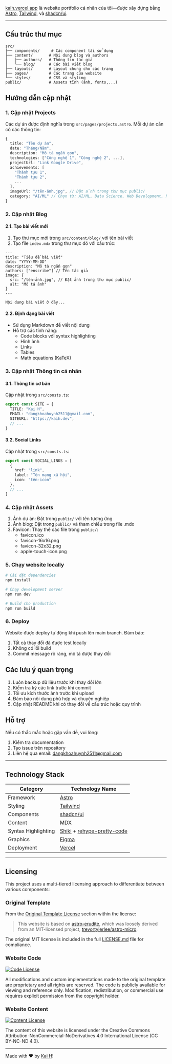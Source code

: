 

[kaih.vercel.app](https://kaih.vercel.app) là website portfolio cá nhân của tôi—được xây dựng bằng [Astro](https://astro.build/), [Tailwind](https://tailwindcss.com/), và [shadcn/ui](https://ui.shadcn.com/).

</div>

---

## Cấu trúc thư mục

```
src/
├── components/     # Các component tái sử dụng
├── content/       # Nội dung blog và authors
│   ├── authors/   # Thông tin tác giả
│   └── blog/      # Các bài viết blog
├── layouts/       # Layout chung cho các trang
├── pages/         # Các trang của website
└── styles/        # CSS và styling
public/            # Assets tĩnh (ảnh, fonts,...)
```

## Hướng dẫn cập nhật

### 1. Cập nhật Projects

Các dự án được định nghĩa trong `src/pages/projects.astro`. Mỗi dự án cần có các thông tin:

```typescript
{
  title: "Tên dự án",
  date: "Tháng/Năm",
  description: "Mô tả ngắn gọn",
  technologies: ["Công nghệ 1", "Công nghệ 2", ...],
  projectUrl: "Link Google Drive",
  achievements: [
    "Thành tựu 1",
    "Thành tựu 2",
    ...
  ],
  imageUrl: "/tên-ảnh.jpg", // Đặt ảnh trong thư mục public/
  category: "AI/ML" // Chọn từ: AI/ML, Data Science, Web Development, Research
}
```

### 2. Cập nhật Blog

#### 2.1. Tạo bài viết mới

1. Tạo thư mục mới trong `src/content/blog/` với tên bài viết
2. Tạo file `index.mdx` trong thư mục đó với cấu trúc:

```mdx
---
title: "Tiêu đề bài viết"
date: "YYYY-MM-DD"
description: "Mô tả ngắn gọn"
authors: ["enscribe"] // Tên tác giả
image: {
  src: "/tên-ảnh.jpg", // Đặt ảnh trong thư mục public/
  alt: "Mô tả ảnh"
}
---

Nội dung bài viết ở đây...
```

#### 2.2. Định dạng bài viết

- Sử dụng Markdown để viết nội dung
- Hỗ trợ các tính năng:
  - Code blocks với syntax highlighting
  - Hình ảnh
  - Links
  - Tables
  - Math equations (KaTeX)

### 3. Cập nhật Thông tin cá nhân

#### 3.1. Thông tin cơ bản

Cập nhật trong `src/consts.ts`:
```typescript
export const SITE = {
  TITLE: "Kai H",
  EMAIL: "dangkhoahuynh2511@gmail.com",
  SITEURL: "https://kaih.dev",
  // ...
}
```

#### 3.2. Social Links

Cập nhật trong `src/consts.ts`:
```typescript
export const SOCIAL_LINKS = [
  {
    href: "link",
    label: "Tên mạng xã hội",
    icon: "tên-icon"
  },
  // ...
]
```

### 4. Cập nhật Assets

1. Ảnh dự án: Đặt trong `public/` với tên tương ứng
2. Ảnh blog: Đặt trong `public/` và tham chiếu trong file .mdx
3. Favicon: Thay thế các file trong `public/`:
   - favicon.ico
   - favicon-16x16.png
   - favicon-32x32.png
   - apple-touch-icon.png

### 5. Chạy website locally

```bash
# Cài đặt dependencies
npm install

# Chạy development server
npm run dev

# Build cho production
npm run build
```

### 6. Deploy

Website được deploy tự động khi push lên main branch. Đảm bảo:

1. Tất cả thay đổi đã được test locally
2. Không có lỗi build
3. Commit message rõ ràng, mô tả được thay đổi

## Các lưu ý quan trọng

1. Luôn backup dữ liệu trước khi thay đổi lớn
2. Kiểm tra kỹ các link trước khi commit
3. Tối ưu kích thước ảnh trước khi upload
4. Đảm bảo nội dung phù hợp và chuyên nghiệp
5. Cập nhật README khi có thay đổi về cấu trúc hoặc quy trình

## Hỗ trợ

Nếu có thắc mắc hoặc gặp vấn đề, vui lòng:
1. Kiểm tra documentation
2. Tạo issue trên repository
3. Liên hệ qua email: dangkhoahuynh2511@gmail.com

---

## Technology Stack

| Category            | Technology Name                                                                                    |
| ------------------- | -------------------------------------------------------------------------------------------------- |
| Framework           | [Astro](https://astro.build/)                                                                      |
| Styling             | [Tailwind](https://tailwindcss.com)                                                                |
| Components          | [shadcn/ui](https://ui.shadcn.com/)                                                                |
| Content             | [MDX](https://mdxjs.com/)                                                                          |
| Syntax Highlighting | [Shiki](https://github.com/shikijs/shiki) + [rehype-pretty-code](https://rehype-pretty.pages.dev/) |
| Graphics            | [Figma](https://www.figma.com/)                                                                    |
| Deployment          | [Vercel](https://vercel.com)                                                                       |

---

## Licensing

This project uses a multi-tiered licensing approach to differentiate between various components:

### Original Template

From the [Original Template License](LICENSE.md#original-template-license) section within the license:

> This website is based on [astro-erudite](https://github.com/jktrn/astro-erudite), which was loosely derived from an MIT-licensed project, [trevortylerlee/astro-micro](https://github.com/trevortylerlee/astro-micro).

The original MIT license is included in the full [LICENSE.md](LICENSE.md) file for compliance.

### Website Code

[![Code License]](LICENSE.md)

All modifications and custom implementations made to the original template are proprietary and all rights are reserved. The code is publicly available for viewing and reference only. Modification, redistribution, or commercial use requires explicit permission from the copyright holder.

### Website Content

[![Content License]](LICENSE.content.md)

The content of this website is licensed under the Creative Commons Attribution-NonCommercial-NoDerivatives 4.0 International License (CC BY-NC-ND 4.0).

---

Made with ♥ by [Kai H](https://kaih.dev)!

[cc-by-nc-nd]: http://creativecommons.org/licenses/by-nc-nd/4.0/
[cc-by-nc-nd-shield]: https://img.shields.io/badge/License-CC%20BY--NC--ND%204.0-lightgrey.svg

[CodeFactor]: https://img.shields.io/codefactor/grade/github/jktrn/enscribe.dev?color=2f2a24&logo=codefactor&logoColor=fff&style=for-the-badge
[Stargazers]: https://img.shields.io/github/stars/jktrn/enscribe.dev?color=463f37&logo=github&logoColor=fff&style=for-the-badge
[Code License]: https://img.shields.io/badge/code%20license-proprietary-5d5449?style=for-the-badge&logo=github&logoColor=fff
[Content License]: https://img.shields.io/badge/content%20license-CC%20BY--NC--ND%204.0-756a5b?style=for-the-badge&logo=creativecommons&logoColor=fff
